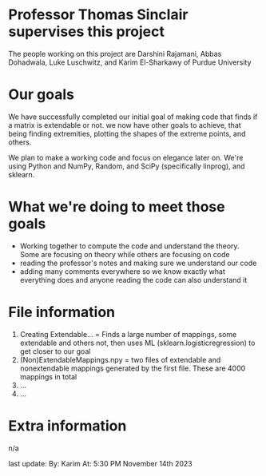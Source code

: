# Professor Thomas Sinclair supervises this project
The people working on this project are Darshini Rajamani, Abbas Dohadwala, Luke Luschwitz, and Karim El-Sharkawy of Purdue University

# Our goals
We have successfully completed our initial goal of making code that finds if a matrix is extendable or not. we now have other goals to achieve, that being finding extremities, plotting the shapes of the extreme points, and others.

We plan to make a working code and focus on elegance later on. We're using Python and NumPy, Random, and SciPy (specifically linprog), and sklearn.

# What we're doing to meet those goals
+ Working together to compute the code and understand the theory. Some are focusing on theory while others are focusing on code
+ reading the professor's notes and making sure we understand our code
+ adding many comments everywhere so we know exactly what everything does and anyone reading the code can also understand it

# File information
1. Creating Extendable... = Finds a large number of mappings, some extendable and others not, then uses ML (sklearn.logisticregression) to get closer to our goal
2. (Non)ExtendableMappings.npy = two files of extendable and nonextendable mappings generated by the first file. These are 4000 mappings in total
3. ...
4. ...

# Extra information
n/a

last update:
By: Karim
At: 5:30 PM November 14th 2023
